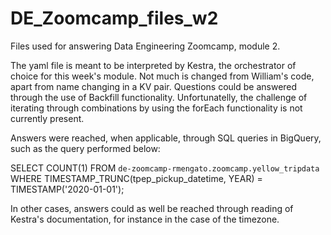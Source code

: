 # DE_Zoomcamp_files_w2

Files used for answering Data Engineering Zoomcamp, module 2.

The yaml file is meant to be interpreted by Kestra, the orchestrator of choice for this week's module.
Not much is changed from William's code, apart from name changing in a KV pair.
Questions could be answered through the use of Backfill functionality.
Unfortunatelly, the challenge of iterating through combinations by using the forEach functionality is not currently present. 

Answers were reached, when applicable, through SQL queries in BigQuery, such as the query performed below:

SELECT COUNT(1)
FROM `de-zoomcamp-rmengato.zoomcamp.yellow_tripdata`
WHERE TIMESTAMP_TRUNC(tpep_pickup_datetime, YEAR) = TIMESTAMP('2020-01-01');

In other cases, answers could as well be reached through reading of Kestra's documentation, for instance in the case of the timezone.
